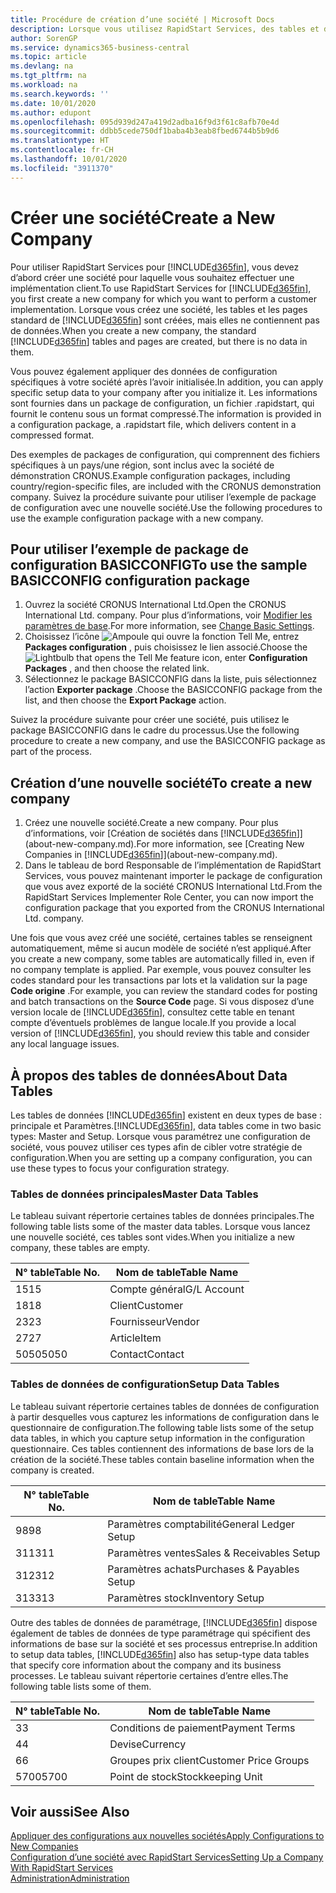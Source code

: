 ```yaml
---
title: Procédure de création d’une société | Microsoft Docs
description: Lorsque vous utilisez RapidStart Services, des tables et des pages sont créées, mais elles ne contiennent pas de données.
author: SorenGP
ms.service: dynamics365-business-central
ms.topic: article
ms.devlang: na
ms.tgt_pltfrm: na
ms.workload: na
ms.search.keywords: ''
ms.date: 10/01/2020
ms.author: edupont
ms.openlocfilehash: 095d939d247a419d2adba16f9d3f61c8afb70e4d
ms.sourcegitcommit: ddbb5cede750df1baba4b3eab8fbed6744b5b9d6
ms.translationtype: HT
ms.contentlocale: fr-CH
ms.lasthandoff: 10/01/2020
ms.locfileid: "3911370"
---
```

# <a name="create-a-new-company"></a><span data-ttu-id="4ece8-103">Créer une société</span><span class="sxs-lookup"><span data-stu-id="4ece8-103">Create a New Company</span></span>
<span data-ttu-id="4ece8-104">Pour utiliser RapidStart Services pour [!INCLUDE[d365fin](includes/d365fin_md.md)], vous devez d’abord créer une société pour laquelle vous souhaitez effectuer une implémentation client.</span><span class="sxs-lookup"><span data-stu-id="4ece8-104">To use RapidStart Services for [!INCLUDE[d365fin](includes/d365fin_md.md)], you first create a new company for which you want to perform a customer implementation.</span></span> <span data-ttu-id="4ece8-105">Lorsque vous créez une société, les tables et les pages standard de [!INCLUDE[d365fin](includes/d365fin_md.md)] sont créées, mais elles ne contiennent pas de données.</span><span class="sxs-lookup"><span data-stu-id="4ece8-105">When you create a new company, the standard [!INCLUDE[d365fin](includes/d365fin_md.md)] tables and pages are created, but there is no data in them.</span></span>

<span data-ttu-id="4ece8-106">Vous pouvez également appliquer des données de configuration spécifiques à votre société après l’avoir initialisée.</span><span class="sxs-lookup"><span data-stu-id="4ece8-106">In addition, you can apply specific setup data to your company after you initialize it.</span></span> <span data-ttu-id="4ece8-107">Les informations sont fournies dans un package de configuration, un fichier .rapidstart, qui fournit le contenu sous un format compressé.</span><span class="sxs-lookup"><span data-stu-id="4ece8-107">The information is provided in a configuration package, a .rapidstart file, which delivers content in a compressed format.</span></span>  

<span data-ttu-id="4ece8-108">Des exemples de packages de configuration, qui comprennent des fichiers spécifiques à un pays/une région, sont inclus avec la société de démonstration CRONUS.</span><span class="sxs-lookup"><span data-stu-id="4ece8-108">Example configuration packages, including country/region-specific files, are included with the CRONUS demonstration company.</span></span> <span data-ttu-id="4ece8-109">Suivez la procédure suivante pour utiliser l’exemple de package de configuration avec une nouvelle société.</span><span class="sxs-lookup"><span data-stu-id="4ece8-109">Use the following procedures to use the example configuration package with a new company.</span></span>  

## <a name="to-use-the-sample-basicconfig-configuration-package"></a><span data-ttu-id="4ece8-110">Pour utiliser l’exemple de package de configuration BASICCONFIG</span><span class="sxs-lookup"><span data-stu-id="4ece8-110">To use the sample BASICCONFIG configuration package</span></span>  
1. <span data-ttu-id="4ece8-111">Ouvrez la société CRONUS International Ltd.</span><span class="sxs-lookup"><span data-stu-id="4ece8-111">Open the CRONUS International Ltd. company.</span></span> <span data-ttu-id="4ece8-112">Pour plus d’informations, voir [Modifier les paramètres de base](ui-change-basic-settings.md).</span><span class="sxs-lookup"><span data-stu-id="4ece8-112">For more information, see [Change Basic Settings](ui-change-basic-settings.md).</span></span>
2. <span data-ttu-id="4ece8-113">Choisissez l’icône ![Ampoule qui ouvre la fonction Tell Me](media/ui-search/search_small.png "Dites-moi ce que vous voulez faire"), entrez **Packages configuration** , puis choisissez le lien associé.</span><span class="sxs-lookup"><span data-stu-id="4ece8-113">Choose the ![Lightbulb that opens the Tell Me feature](media/ui-search/search_small.png "Tell me what you want to do") icon, enter **Configuration Packages** , and then choose the related link.</span></span>  
3. <span data-ttu-id="4ece8-114">Sélectionnez le package BASICCONFIG dans la liste, puis sélectionnez l’action **Exporter package** .</span><span class="sxs-lookup"><span data-stu-id="4ece8-114">Choose the BASICCONFIG package from the list, and then choose the **Export Package** action.</span></span>  

<span data-ttu-id="4ece8-115">Suivez la procédure suivante pour créer une société, puis utilisez le package BASICCONFIG dans le cadre du processus.</span><span class="sxs-lookup"><span data-stu-id="4ece8-115">Use the following procedure to create a new company, and use the BASICCONFIG package as part of the process.</span></span>  

## <a name="to-create-a-new-company"></a><span data-ttu-id="4ece8-116">Création d’une nouvelle société</span><span class="sxs-lookup"><span data-stu-id="4ece8-116">To create a new company</span></span>  
1. <span data-ttu-id="4ece8-117">Créez une nouvelle société.</span><span class="sxs-lookup"><span data-stu-id="4ece8-117">Create a new company.</span></span> <span data-ttu-id="4ece8-118">Pour plus d’informations, voir [Création de sociétés dans [!INCLUDE[d365fin](includes/d365fin_md.md)]](about-new-company.md).</span><span class="sxs-lookup"><span data-stu-id="4ece8-118">For more information, see [Creating New Companies in [!INCLUDE[d365fin](includes/d365fin_md.md)]](about-new-company.md).</span></span>
2. <span data-ttu-id="4ece8-119">Dans le tableau de bord Responsable de l’implémentation de RapidStart Services, vous pouvez maintenant importer le package de configuration que vous avez exporté de la société CRONUS International Ltd.</span><span class="sxs-lookup"><span data-stu-id="4ece8-119">From the RapidStart Services Implementer Role Center, you can now import the configuration package that you exported from the CRONUS International Ltd. company.</span></span>

<span data-ttu-id="4ece8-120">Une fois que vous avez créé une société, certaines tables se renseignent automatiquement, même si aucun modèle de société n’est appliqué.</span><span class="sxs-lookup"><span data-stu-id="4ece8-120">After you create a new company, some tables are automatically filled in, even if no company template is applied.</span></span> <span data-ttu-id="4ece8-121">Par exemple, vous pouvez consulter les codes standard pour les transactions par lots et la validation sur la page **Code origine** .</span><span class="sxs-lookup"><span data-stu-id="4ece8-121">For example, you can review the standard codes for posting and batch transactions on the **Source Code** page.</span></span> <span data-ttu-id="4ece8-122">Si vous disposez d’une version locale de [!INCLUDE[d365fin](includes/d365fin_md.md)], consultez cette table en tenant compte d’éventuels problèmes de langue locale.</span><span class="sxs-lookup"><span data-stu-id="4ece8-122">If you provide a local version of [!INCLUDE[d365fin](includes/d365fin_md.md)], you should review this table and consider any local language issues.</span></span>

## <a name="about-data-tables"></a><span data-ttu-id="4ece8-123">À propos des tables de données</span><span class="sxs-lookup"><span data-stu-id="4ece8-123">About Data Tables</span></span>
<span data-ttu-id="4ece8-124">Les tables de données [!INCLUDE[d365fin](includes/d365fin_md.md)] existent en deux types de base : principale et Paramètres.</span><span class="sxs-lookup"><span data-stu-id="4ece8-124">[!INCLUDE[d365fin](includes/d365fin_md.md)], data tables come in two basic types: Master and Setup.</span></span> <span data-ttu-id="4ece8-125">Lorsque vous paramétrez une configuration de société, vous pouvez utiliser ces types afin de cibler votre stratégie de configuration.</span><span class="sxs-lookup"><span data-stu-id="4ece8-125">When you are setting up a company configuration, you can use these types to focus your configuration strategy.</span></span>  

### <a name="master-data-tables"></a><span data-ttu-id="4ece8-126">Tables de données principales</span><span class="sxs-lookup"><span data-stu-id="4ece8-126">Master Data Tables</span></span>  
<span data-ttu-id="4ece8-127">Le tableau suivant répertorie certaines tables de données principales.</span><span class="sxs-lookup"><span data-stu-id="4ece8-127">The following table lists some of the master data tables.</span></span> <span data-ttu-id="4ece8-128">Lorsque vous lancez une nouvelle société, ces tables sont vides.</span><span class="sxs-lookup"><span data-stu-id="4ece8-128">When you initialize a new company, these tables are empty.</span></span>  

|<span data-ttu-id="4ece8-129">N° table</span><span class="sxs-lookup"><span data-stu-id="4ece8-129">Table No.</span></span>|<span data-ttu-id="4ece8-130">Nom de table</span><span class="sxs-lookup"><span data-stu-id="4ece8-130">Table Name</span></span>|  
|-------------------|--------------------|  
|<span data-ttu-id="4ece8-131">15</span><span class="sxs-lookup"><span data-stu-id="4ece8-131">15</span></span>|<span data-ttu-id="4ece8-132">Compte général</span><span class="sxs-lookup"><span data-stu-id="4ece8-132">G/L Account</span></span>|  
|<span data-ttu-id="4ece8-133">18</span><span class="sxs-lookup"><span data-stu-id="4ece8-133">18</span></span>|<span data-ttu-id="4ece8-134">Client</span><span class="sxs-lookup"><span data-stu-id="4ece8-134">Customer</span></span>|  
|<span data-ttu-id="4ece8-135">23</span><span class="sxs-lookup"><span data-stu-id="4ece8-135">23</span></span>|<span data-ttu-id="4ece8-136">Fournisseur</span><span class="sxs-lookup"><span data-stu-id="4ece8-136">Vendor</span></span>|  
|<span data-ttu-id="4ece8-137">27</span><span class="sxs-lookup"><span data-stu-id="4ece8-137">27</span></span>|<span data-ttu-id="4ece8-138">Article</span><span class="sxs-lookup"><span data-stu-id="4ece8-138">Item</span></span>|  
|<span data-ttu-id="4ece8-139">5050</span><span class="sxs-lookup"><span data-stu-id="4ece8-139">5050</span></span>|<span data-ttu-id="4ece8-140">Contact</span><span class="sxs-lookup"><span data-stu-id="4ece8-140">Contact</span></span>|  

### <a name="setup-data-tables"></a><span data-ttu-id="4ece8-141">Tables de données de configuration</span><span class="sxs-lookup"><span data-stu-id="4ece8-141">Setup Data Tables</span></span>  
<span data-ttu-id="4ece8-142">Le tableau suivant répertorie certaines tables de données de configuration à partir desquelles vous capturez les informations de configuration dans le questionnaire de configuration.</span><span class="sxs-lookup"><span data-stu-id="4ece8-142">The following table lists some of the setup data tables, in which you capture setup information in the configuration questionnaire.</span></span> <span data-ttu-id="4ece8-143">Ces tables contiennent des informations de base lors de la création de la société.</span><span class="sxs-lookup"><span data-stu-id="4ece8-143">These tables contain baseline information when the company is created.</span></span>  

|<span data-ttu-id="4ece8-144">N° table</span><span class="sxs-lookup"><span data-stu-id="4ece8-144">Table No.</span></span>|<span data-ttu-id="4ece8-145">Nom de table</span><span class="sxs-lookup"><span data-stu-id="4ece8-145">Table Name</span></span>|  
|-------------------|--------------------|  
|<span data-ttu-id="4ece8-146">98</span><span class="sxs-lookup"><span data-stu-id="4ece8-146">98</span></span>|<span data-ttu-id="4ece8-147">Paramètres comptabilité</span><span class="sxs-lookup"><span data-stu-id="4ece8-147">General Ledger Setup</span></span>|  
|<span data-ttu-id="4ece8-148">311</span><span class="sxs-lookup"><span data-stu-id="4ece8-148">311</span></span>|<span data-ttu-id="4ece8-149">Paramètres ventes</span><span class="sxs-lookup"><span data-stu-id="4ece8-149">Sales & Receivables Setup</span></span>|  
|<span data-ttu-id="4ece8-150">312</span><span class="sxs-lookup"><span data-stu-id="4ece8-150">312</span></span>|<span data-ttu-id="4ece8-151">Paramètres achats</span><span class="sxs-lookup"><span data-stu-id="4ece8-151">Purchases & Payables Setup</span></span>|  
|<span data-ttu-id="4ece8-152">313</span><span class="sxs-lookup"><span data-stu-id="4ece8-152">313</span></span>|<span data-ttu-id="4ece8-153">Paramètres stock</span><span class="sxs-lookup"><span data-stu-id="4ece8-153">Inventory Setup</span></span>|  

<span data-ttu-id="4ece8-154">Outre des tables de données de paramétrage, [!INCLUDE[d365fin](includes/d365fin_md.md)] dispose également de tables de données de type paramétrage qui spécifient des informations de base sur la société et ses processus entreprise.</span><span class="sxs-lookup"><span data-stu-id="4ece8-154">In addition to setup data tables, [!INCLUDE[d365fin](includes/d365fin_md.md)] also has setup-type data tables that specify core information about the company and its business processes.</span></span> <span data-ttu-id="4ece8-155">Le tableau suivant répertorie certaines d’entre elles.</span><span class="sxs-lookup"><span data-stu-id="4ece8-155">The following table lists some of them.</span></span>  

|<span data-ttu-id="4ece8-156">N° table</span><span class="sxs-lookup"><span data-stu-id="4ece8-156">Table No.</span></span>|<span data-ttu-id="4ece8-157">Nom de table</span><span class="sxs-lookup"><span data-stu-id="4ece8-157">Table Name</span></span>|  
|-------------------|--------------------|  
|<span data-ttu-id="4ece8-158">3</span><span class="sxs-lookup"><span data-stu-id="4ece8-158">3</span></span>|<span data-ttu-id="4ece8-159">Conditions de paiement</span><span class="sxs-lookup"><span data-stu-id="4ece8-159">Payment Terms</span></span>|  
|<span data-ttu-id="4ece8-160">4</span><span class="sxs-lookup"><span data-stu-id="4ece8-160">4</span></span>|<span data-ttu-id="4ece8-161">Devise</span><span class="sxs-lookup"><span data-stu-id="4ece8-161">Currency</span></span>|  
|<span data-ttu-id="4ece8-162">6</span><span class="sxs-lookup"><span data-stu-id="4ece8-162">6</span></span>|<span data-ttu-id="4ece8-163">Groupes prix client</span><span class="sxs-lookup"><span data-stu-id="4ece8-163">Customer Price Groups</span></span>|  
|<span data-ttu-id="4ece8-164">5700</span><span class="sxs-lookup"><span data-stu-id="4ece8-164">5700</span></span>|<span data-ttu-id="4ece8-165">Point de stock</span><span class="sxs-lookup"><span data-stu-id="4ece8-165">Stockkeeping Unit</span></span>|

  

## <a name="see-also"></a><span data-ttu-id="4ece8-166">Voir aussi</span><span class="sxs-lookup"><span data-stu-id="4ece8-166">See Also</span></span>  
[<span data-ttu-id="4ece8-167">Appliquer des configurations aux nouvelles sociétés</span><span class="sxs-lookup"><span data-stu-id="4ece8-167">Apply Configurations to New Companies</span></span>](admin-apply-configuration-to-new-companies.md)  
[<span data-ttu-id="4ece8-168">Configuration d’une société avec RapidStart Services</span><span class="sxs-lookup"><span data-stu-id="4ece8-168">Setting Up a Company With RapidStart Services</span></span>](admin-set-up-a-company-with-rapidstart.md)  
[<span data-ttu-id="4ece8-169">Administration</span><span class="sxs-lookup"><span data-stu-id="4ece8-169">Administration</span></span>](admin-setup-and-administration.md)
